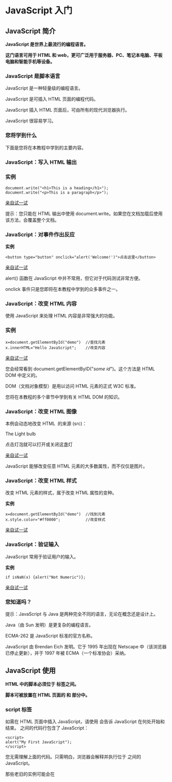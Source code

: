 

# JavaScript 入门

## JavaScript 简介



**JavaScript 是世界上最流行的编程语言。**

**这门语言可用于 HTML 和 web，更可广泛用于服务器、PC、笔记本电脑、平板电脑和智能手机等设备。**

### JavaScript 是脚本语言

JavaScript 是一种轻量级的编程语言。

JavaScript 是可插入 HTML 页面的编程代码。

JavaScript 插入 HTML 页面后，可由所有的现代浏览器执行。

JavaScript 很容易学习。

### 您将学到什么

下面是您将在本教程中学到的主要内容。

### JavaScript：写入 HTML 输出

### 实例

```
document.write("<h1>This is a heading</h1>");
document.write("<p>This is a paragraph</p>");
```

[亲自试一试](http://www.w3school.com.cn/tiy/t.asp?f=js_intro_document_write)

提示：您只能在 HTML 输出中使用 document.write。如果您在文档加载后使用该方法，会覆盖整个文档。

### JavaScript：对事件作出反应

**实例**

```
<button type="button" onclick="alert('Welcome!')">点击这里</button>
```

[亲自试一试](http://www.w3school.com.cn/tiy/t.asp?f=js_intro_alert)

alert() 函数在 JavaScript 中并不常用，但它对于代码测试非常方便。

onclick 事件只是您即将在本教程中学到的众多事件之一。

### JavaScript：改变 HTML 内容

使用 JavaScript 来处理 HTML 内容是非常强大的功能。

### 实例

```
x=document.getElementById("demo")  //查找元素
x.innerHTML="Hello JavaScript";    //改变内容
```

[亲自试一试](http://www.w3school.com.cn/tiy/t.asp?f=js_intro_inner_html)

您会经常看到 document.getElementByID("*some id*")。这个方法是 HTML DOM 中定义的。

DOM（文档对象模型）是用以访问 HTML 元素的正式 W3C 标准。

您将在本教程的多个章节中学到有关 HTML DOM 的知识。

### JavaScript：改变 HTML 图像

本例会动态地改变 HTML <image> 的来源 (src)：

The Light bulb

点击灯泡就可以打开或关闭这盏灯

[亲自试一试](http://www.w3school.com.cn/tiy/t.asp?f=js_lightbulb)

JavaScript 能够改变任意 HTML 元素的大多数属性，而不仅仅是图片。

### JavaScript：改变 HTML 样式

改变 HTML 元素的样式，属于改变 HTML 属性的变种。

**实例**

```
x=document.getElementById("demo")  //找到元素
x.style.color="#ff0000";           //改变样式
```

[亲自试一试](http://www.w3school.com.cn/tiy/t.asp?f=js_intro_style)

### JavaScript：验证输入

JavaScript 常用于验证用户的输入。

**实例**

```
if isNaN(x) {alert("Not Numeric")};
```

[亲自试一试](http://www.w3school.com.cn/tiy/t.asp?f=js_intro_validate)

### 您知道吗？

提示：JavaScript 与 Java 是两种完全不同的语言，无论在概念还是设计上。

Java（由 Sun 发明）是更复杂的编程语言。

ECMA-262 是 JavaScript 标准的官方名称。

JavaScript 由 Brendan Eich 发明。它于 1995 年出现在 Netscape 中（该浏览器已停止更新），并于 1997 年被 ECMA（一个标准协会）采纳。

## JavaScript 使用

**HTML 中的脚本必须位于 <script> 与 </script> 标签之间。**

**脚本可被放置在 HTML 页面的 <body> 和 <head> 部分中。**

### script 标签

如需在 HTML 页面中插入 JavaScript，请使用 <script> 标签。

<script> 和 </script> 会告诉 JavaScript 在何处开始和结束。

<script> 和 </script> 之间的代码行包含了 JavaScript：

```
<script>
alert("My First JavaScript");
</script>
```

您无需理解上面的代码。只需明白，浏览器会解释并执行位于 <script> 和 </script> 之间的 JavaScript。

那些老旧的实例可能会在 <script> 标签中使用 type="text/javascript"。现在已经不必这样做了。JavaScript 是所有现代浏览器以及 HTML5 中的默认脚本语言。

### body中的 JavaScript

在本例中，JavaScript 会在页面加载时向 HTML 的 <body> 写文本：

**实例**

```
<!DOCTYPE html>
<html>
<body>
.
.
<script>
document.write("<h1>This is a heading</h1>");
document.write("<p>This is a paragraph</p>");
</script>
.
.
</body>
</html>
```

[亲自试一试](http://www.w3school.com.cn/tiy/t.asp?f=js_intro_document_write)

### JavaScript 函数和事件

上面例子中的 JavaScript 语句，会在页面加载时执行。

通常，我们需要在某个事件发生时执行代码，比如当用户点击按钮时。

如果我们把 JavaScript 代码放入函数中，就可以在事件发生时调用该函数。

您将在稍后的章节学到更多有关 JavaScript 函数和事件的知识。

### head 或 body 中的 JavaScript

您可以在 HTML 文档中放入不限数量的脚本。

脚本可位于 HTML 的 <body> 或 <head> 部分中，或者同时存在于两个部分中。

通常的做法是把函数放入 <head> 部分中，或者放在页面底部。这样就可以把它们安置到同一处位置，不会干扰页面的内容。

### head中的 JavaScript 函数

在本例中，我们把一个 JavaScript 函数放置到 HTML 页面的 <head> 部分。

该函数会在点击按钮时被调用：

**实例**

```
<!DOCTYPE html>
<html>

<head>
<script>
function myFunction()
{
document.getElementById("demo").innerHTML="My First JavaScript Function";
}
</script>
</head>

<body>

<h1>My Web Page</h1>

<p id="demo">A Paragraph</p>

<button type="button" onclick="myFunction()">Try it</button>

</body>
</html>
```

[亲自试一试](http://www.w3school.com.cn/tiy/t.asp?f=js_whereto_head)

### body 中的 JavaScript 函数

在本例中，我们把一个 JavaScript 函数放置到 HTML 页面的 <body> 部分。

该函数会在点击按钮时被调用：

**实例**

```
<!DOCTYPE html>
<html>
<body>

<h1>My Web Page</h1>

<p id="demo">A Paragraph</p>

<button type="button" onclick="myFunction()">Try it</button>

<script>
function myFunction()
{
document.getElementById("demo").innerHTML="My First JavaScript Function";
}
</script>

</body>
</html>
```

[亲自试一试](http://www.w3school.com.cn/tiy/t.asp?f=js_whereto_body)

提示：我们把 JavaScript 放到了页面代码的底部，这样就可以确保在 <p> 元素创建之后再执行脚本。

### 外部的 JavaScript

也可以把脚本保存到外部文件中。外部文件通常包含被多个网页使用的代码。

外部 JavaScript 文件的文件扩展名是 .js。

如需使用外部文件，请在 <script> 标签的 "src" 属性中设置该 .js 文件：

**实例**

```
<!DOCTYPE html>
<html>
<body>
<script src="myScript.js"></script>
</body>
</html>
```

[亲自试一试](http://www.w3school.com.cn/tiy/t.asp?f=js_externalexample)

在 <head> 或 <body> 中引用脚本文件都是可以的。实际运行效果与您在 <script> 标签中编写脚本完全一致。

提示：外部脚本不能包含 <script> 标签。

## JavaScript 输出



**JavaScript 通常用于操作 HTML 元素。**

### 操作 HTML 元素

如需从 JavaScript 访问某个 HTML 元素，您可以使用 document.getElementById(*id*) 方法。

请使用 "id" 属性来标识 HTML 元素：

**例子**

通过指定的 id 来访问 HTML 元素，并改变其内容：

```
<!DOCTYPE html>
<html>
<body>

<h1>我的第一张网页</h1>

<p id="demo">我的第一个段落</p>

<script>
document.getElementById("demo").innerHTML="我的第一段 JavaScript";
</script>

</body>
</html>
```

[亲自试一试](http://www.w3school.com.cn/tiy/t.asp?f=js_dom)

JavaScript 由 web 浏览器来执行。在这种情况下，浏览器将访问 id="demo" 的 HTML 元素，并把它的内容（innerHTML）替换为 "My First JavaScript"。

### 写到文档输出

下面的例子直接把 <p> 元素写到 HTML 文档输出中：

**实例**

```
<!DOCTYPE html>
<html>
<body>

<h1>我的第一张网页</h1>

<script>
document.write("<p>我的第一段 JavaScript</p>");
</script>

</body>
</html>
```

[亲自试一试](http://www.w3school.com.cn/tiy/t.asp?f=js_write)

### 警告

请使用 document.write() 仅仅向文档输出写内容。

如果在文档已完成加载后执行 document.write，整个 HTML 页面将被覆盖：

**实例**

```
<!DOCTYPE html>
<html>
<body>

<h1>我的第一张网页</h1>

<p>我的第一个段落。</p>

<button onclick="myFunction()">点击这里</button>

<script>
function myFunction()
{
document.write("糟糕！文档消失了。");
}
</script>

</body>
</html>
```

[亲自试一试](http://www.w3school.com.cn/tiy/t.asp?f=js_write_over)

### Windows 8 中的 JavaScript

提示：微软支持通过 JavaScript 创建 Windows 8 app。

对于因特网和视窗操作系统，JavaScript 都意味着未来。

## JavaScript 语句

**JavaScript 语句**

JavaScript 语句向浏览器发出的命令。语句的作用是告诉浏览器该做什么。

下面的 JavaScript 语句向 id="demo" 的 HTML 元素输出文本 "Hello World"：

```
document.getElementById("demo").innerHTML="Hello World";
```

### 分号 ;

分号用于分隔 JavaScript 语句。

通常我们在每条可执行的语句结尾添加分号。

使用分号的另一用处是在一行中编写多条语句。

提示：您也可能看到不带有分号的案例。

在 JavaScript 中，用分号来结束语句是可选的。

### JavaScript 代码

JavaScript 代码（或者只有 JavaScript）是 JavaScript 语句的序列。

浏览器会按照编写顺序来执行每条语句。

本例将操作两个 HTML 元素：

**实例**

```
document.getElementById("demo").innerHTML="Hello World";
document.getElementById("myDIV").innerHTML="How are you?";
```

[亲自试一试](http://www.w3school.com.cn/tiy/t.asp?f=js_statements)

### JavaScript 代码块

JavaScript 语句通过代码块的形式进行组合。

块由左花括号开始，由右花括号结束。

块的作用是使语句序列一起执行。

JavaScript 函数是将语句组合在块中的典型例子。

下面的例子将运行可操作两个 HTML 元素的函数：

**实例**

```
function myFunction()
{
document.getElementById("demo").innerHTML="Hello World";
document.getElementById("myDIV").innerHTML="How are you?";
}
```

[亲自试一试](http://www.w3school.com.cn/tiy/t.asp?f=js_blocks)

您将在稍后的章节学到更多有关函数的知识。

### JavaScript 对大小写敏感。

JavaScript 对大小写是敏感的。

当编写 JavaScript 语句时，请留意是否关闭大小写切换键。

函数 getElementById 与 getElementbyID 是不同的。

同样，变量 myVariable 与 MyVariable 也是不同的。

### 空格

JavaScript 会忽略多余的空格。您可以向脚本添加空格，来提高其可读性。下面的两行代码是等效的：

```
var name="Hello";
var name = "Hello";
```

### 对代码行进行折行

您可以在文本字符串中使用反斜杠对代码行进行换行。下面的例子会正确地显示：

```
document.write("Hello \
World!");
```

不过，您不能像这样折行：

```
document.write \
("Hello World!");
```

### 您知道吗？

提示：JavaScript 是脚本语言。浏览器会在读取代码时，逐行地执行脚本代码。而对于传统编程来说，会在执行前对所有代码进行编译。

## JavaScript 注释



**JavaScript 注释可用于提高代码的可读性。**

### JavaScript 注释

JavaScript 不会执行注释。

我们可以添加注释来对 JavaScript 进行解释，或者提高代码的可读性。

单行注释以 // 开头。

**例子**

下面的例子使用单行注释来解释代码：

```
// 输出标题：
document.getElementById("myH1").innerHTML="Welcome to my Homepage";
// 输出段落：
document.getElementById("myP").innerHTML="This is my first paragraph.";
```

[亲自试一试](http://www.w3school.com.cn/tiy/t.asp?f=js_comments1)

### JavaScript 多行注释

多行注释以 /* 开始，以 */ 结尾。

下面的例子使用多行注释来解释代码：

**例子**

```
/*
下面的这些代码会输出
一个标题和一个段落
并将代表主页的开始
*/
document.getElementById("myH1").innerHTML="Welcome to my Homepage";
document.getElementById("myP").innerHTML="This is my first paragraph.";
```

[亲自试一试](http://www.w3school.com.cn/tiy/t.asp?f=js_comments2)

### 使用注释来阻止执行

**例子 1**

在下面的例子中，注释用于阻止其中一条代码行的执行（可用于调试）：

```
//document.getElementById("myH1").innerHTML="Welcome to my Homepage";
document.getElementById("myP").innerHTML="This is my first paragraph.";
```

[亲自试一试](http://www.w3school.com.cn/tiy/t.asp?f=js_comments3)

**例子 2**

在下面的例子中，注释用于阻止代码块的执行（可用于调试）：

```
/*
document.getElementById("myH1").innerHTML="Welcome to my Homepage";
document.getElementById("myP").innerHTML="This is my first paragraph.";
*/
```

[亲自试一试](http://www.w3school.com.cn/tiy/t.asp?f=js_comments4)

### 在行末使用注释

在下面的例子中，我们把注释放到代码行的结尾处：

**例子**

```
var x=5;    // 声明 x 并把 5 赋值给它
var y=x+2;  // 声明 y 并把 x+2 赋值给它
```

[亲自试一试](http://www.w3school.com.cn/tiy/t.asp?f=js_comments5)




##   JavaScript 变量

**变量是存储信息的容器。**

**实例**

```
var x=2;
var y=3;
var z=x+y;
```

[亲自试一试](http://www.w3school.com.cn/tiy/t.asp?f=js_data1)

### 就像代数那样

```
x=2
y=3
z=x+y
```

在代数中，我们使用字母（比如 x）来保存值（比如 2）。

通过上面的表达式 z=x+y，我们能够计算出 z 的值为 5。

在 JavaScript 中，这些字母被称为变量。

提示：您可以把变量看做存储数据的容器。

### JavaScript 变量

与代数一样，JavaScript 变量可用于存放值（比如 x=2）和表达式（比如 z=x+y）。

变量可以使用短名称（比如 x 和 y），也可以使用描述性更好的名称（比如 age, sum, totalvolume）。

- 变量必须以字母开头
- 变量也能以 $ 和 _ 符号开头（不过我们不推荐这么做）
- 变量名称对大小写敏感（y 和 Y 是不同的变量）

提示：JavaScript 语句和 JavaScript 变量都对大小写敏感。

## JavaScript 数据类型

JavaScript 变量还能保存其他数据类型，比如文本值 (name="Bill Gates")。

在 JavaScript 中，类似 "Bill Gates" 这样一条文本被称为字符串。

JavaScript 变量有很多种类型，但是现在，我们只关注数字和字符串。

当您向变量分配文本值时，应该用双引号或单引号包围这个值。

当您向变量赋的值是数值时，不要使用引号。如果您用引号包围数值，该值会被作为文本来处理。

**例子**

```
var pi=3.14;
var name="Bill Gates";
var answer='Yes I am!';
```

[亲自试一试](http://www.w3school.com.cn/tiy/t.asp?f=js_data2)

### 声明（创建） JavaScript 变量

在 JavaScript 中创建变量通常称为“声明”变量。

我们使用 var 关键词来声明变量：

```
var carname;
```

变量声明之后，该变量是空的（它没有值）。

如需向变量赋值，请使用等号：

```
carname="Volvo";
```

不过，您也可以在声明变量时对其赋值：

```
var carname="Volvo";
```

**例子**

在下面的例子中，我们创建了名为 carname 的变量，并向其赋值 "Volvo"，然后把它放入 id="demo" 的 HTML 段落中：

```
<p id="demo"></p>
var carname="Volvo";
document.getElementById("demo").innerHTML=carname;
```

[亲自试一试](http://www.w3school.com.cn/tiy/t.asp?f=js_variables1)

提示：一个好的编程习惯是，在代码开始处，统一对需要的变量进行声明。

### 一条语句，多个变量

您可以在一条语句中声明很多变量。该语句以 var 开头，并使用逗号分隔变量即可：

```
var name="Gates", age=56, job="CEO";
```

声明也可横跨多行：

```
var name="Gates",
age=56,
job="CEO";
```

### Value = undefined

在计算机程序中，经常会声明无值的变量。未使用值来声明的变量，其值实际上是 undefined。

在执行过以下语句后，变量 carname 的值将是 undefined：

```
var carname;
```

### 重新声明 JavaScript 变量

如果重新声明 JavaScript 变量，该变量的值不会丢失：

在以下两条语句执行后，变量 carname 的值依然是 "Volvo"：

```
var carname="Volvo";
var carname;
```

### JavaScript 算数

您可以通过 JavaScript 变量来做算数，使用的是 = 和 + 这类运算符：

**例子**

```
y=5;
x=y+2;
```

[亲自试一试](http://www.w3school.com.cn/tiy/t.asp?f=js_oper_add)

您将在本教程稍后的章节学到更多有关 JavaScript 运算符的知识。

## JavaScript 数据类型



**字符串、数字、布尔、数组、对象、Null、Undefined**

### JavaScript 拥有动态类型

JavaScript 拥有动态类型。这意味着相同的变量可用作不同的类型：

**实例**

```
var x                // x 为 undefined
var x = 6;           // x 为数字
var x = "Bill";      // x 为字符串
```

### JavaScript 字符串

字符串是存储字符（比如 "Bill Gates"）的变量。

字符串可以是引号中的任意文本。您可以使用单引号或双引号：

**实例**

```
var carname="Bill Gates";
var carname='Bill Gates';
```

您可以在字符串中使用引号，只要不匹配包围字符串的引号即可：

**实例**

```
var answer="Nice to meet you!";
var answer="He is called 'Bill'";
var answer='He is called "Bill"';
```

[亲自试一试](http://www.w3school.com.cn/tiy/t.asp?f=js_datatypes_string)

您将在本教程的高级部分学到更多关于字符串的知识。

### JavaScript 数字

JavaScript 只有一种数字类型。数字可以带小数点，也可以不带：

**实例**

```
var x1=34.00;      //使用小数点来写
var x2=34;         //不使用小数点来写
```

极大或极小的数字可以通过科学（指数）计数法来书写：

**实例**

```
var y=123e5;      // 12300000
var z=123e-5;     // 0.00123
```

[亲自试一试](http://www.w3school.com.cn/tiy/t.asp?f=js_numbers)

您将在本教程的高级部分学到更多关于数字的知识。

### JavaScript 布尔

布尔（逻辑）只能有两个值：true 或 false。

```
var x=true
var y=false
```

布尔常用在条件测试中。您将在本教程稍后的章节中学到更多关于条件测试的知识。

### JavaScript 数组

下面的代码创建名为 cars 的数组：

```
var cars=new Array();
cars[0]="Audi";
cars[1]="BMW";
cars[2]="Volvo";
```

或者 (condensed array):

```
var cars=new Array("Audi","BMW","Volvo");
```

或者 (literal array):

**实例**

```
var cars=["Audi","BMW","Volvo"];
```

[亲自试一试](http://www.w3school.com.cn/tiy/t.asp?f=js_datatypes_array)

数组下标是基于零的，所以第一个项目是 [0]，第二个是 [1]，以此类推。

您将在本教程稍后的章节中学到更多关于数组的知识。

### JavaScript 对象

对象由花括号分隔。在括号内部，对象的属性以名称和值对的形式 (name : value) 来定义。属性由逗号分隔：

```
var person={firstname:"Bill", lastname:"Gates", id:5566};
```

上面例子中的对象 (person) 有三个属性：firstname、lastname 以及 id。

空格和折行无关紧要。声明可横跨多行：

```
var person={
firstname : "Bill",
lastname  : "Gates",
id        :  5566
};
```

对象属性有两种寻址方式：

**实例**

```
name=person.lastname;
name=person["lastname"];
```

[亲自试一试](http://www.w3school.com.cn/tiy/t.asp?f=js_datatypes_object)

您将在本教程稍后的章节中学到更多关于对象的知识。

### Undefined 和 Null

Undefined 这个值表示变量不含有值。

可以通过将变量的值设置为 null 来清空变量。

**实例**

```
cars=null;
person=null;
```

[亲自试一试](http://www.w3school.com.cn/tiy/t.asp?f=js_undefined)

### 声明变量类型

当您声明新变量时，可以使用关键词 "new" 来声明其类型：

```
var carname=new String;
var x=      new Number;
var y=      new Boolean;
var cars=   new Array;
var person= new Object;
```

JavaScript 变量均为对象。当您声明一个变量时，就创建了一个新的对象。



## JavaScript 对象



**JavaScript 中的所有事物都是对象：字符串、数字、数组、日期，等等。**

**在 JavaScript 中，对象是拥有属性和方法的数据。**

### 属性和方法

属性是与对象相关的值。

方法是能够在对象上执行的动作。

举例：汽车就是现实生活中的对象。

汽车的属性：

```
car.name=Fiat

car.model=500

car.weight=850kg

car.color=white 
```

汽车的方法：

```
car.start()

car.drive()

car.brake()
```

汽车的属性包括名称、型号、重量、颜色等。

所有汽车都有这些属性，但是每款车的属性都不尽相同。

汽车的方法可以是启动、驾驶、刹车等。

所有汽车都拥有这些方法，但是它们被执行的时间都不尽相同。

### JavaScript 中的对象

在 JavaScript 中，对象是数据（变量），拥有属性和方法。

当您像这样声明一个 JavaScript 变量时：

```
var txt = "Hello";
```

您实际上已经创建了一个 JavaScript 字符串对象。字符串对象拥有内建的属性 length。对于上面的字符串来说，length 的值是 5。字符串对象同时拥有若干个内建的方法。

属性：

```
txt.length=5
```

方法：

```
txt.indexOf()

txt.replace()

txt.search()
```

提示：在面向对象的语言中，属性和方法常被称为对象的成员。

在本教程稍后的章节中，您将学到有关字符串对象的更多属性和方法。

### 创建 JavaScript 对象

JavaScript 中的几乎所有事务都是对象：字符串、数字、数组、日期、函数，等等。

你也可以创建自己的对象。

本例创建名为 "person" 的对象，并为其添加了四个属性：

**实例**

```
person=new Object();
person.firstname="Bill";
person.lastname="Gates";
person.age=56;
person.eyecolor="blue";
```

[亲自试一试](http://www.w3school.com.cn/tiy/t.asp?f=js_create_object)

创建新 JavaScript 对象有很多不同的方法，并且您还可以向已存在的对象添加属性和方法。

您将在本教程稍后的章节学到更多相关的内容。

### 访问对象的属性

访问对象属性的语法是：

```
objectName.propertyName
```

本例使用 String 对象的 length 属性来查找字符串的长度：

```
var message="Hello World!";
var x=message.length;
```

在以上代码执行后，x 的值是：

```
12
```

### 访问对象的方法

您可以通过下面的语法调用方法：

```
objectName.methodName()
```

这个例子使用 String 对象的 toUpperCase() 方法来把文本转换为大写：

```
var message="Hello world!";
var x=message.toUpperCase();
```

在以上代码执行后，x 的值是：

```
HELLO WORLD!
```

### 您知道吗？

提示：在面向对象的语言中，使用 camel-case 标记法的函数是很常见的。您会经常看到 someMethod() 这样的函数名，而不是 some_method()。

##   JavaScript 函数



**函数是由事件驱动的或者当它被调用时执行的可重复使用的代码块。**

**实例**

```
<!DOCTYPE html>
<html>
<head>
<script>
function myFunction()
{
alert("Hello World!");
}
</script>
</head>

<body>
<button onclick="myFunction()">点击这里</button>
</body>
</html>
```

[亲自试一试](http://www.w3school.com.cn/tiy/t.asp?f=js_function1)

### JavaScript 函数语法

函数就是包裹在花括号中的代码块，前面使用了关键词 function：

```
function functionname()
{
这里是要执行的代码
}
```

当调用该函数时，会执行函数内的代码。

可以在某事件发生时直接调用函数（比如当用户点击按钮时），并且可由 JavaScript 在任何位置进行调用。

提示：JavaScript 对大小写敏感。关键词 function 必须是小写的，并且必须以与函数名称相同的大小写来调用函数。

### 调用带参数的函数

在调用函数时，您可以向其传递值，这些值被称为参数。

这些参数可以在函数中使用。

您可以发送任意多的参数，由逗号 (,) 分隔：

```
myFunction(argument1,argument2)
```

当您声明函数时，请把参数作为变量来声明：

```
function myFunction(var1,var2)
{
这里是要执行的代码
}
```

变量和参数必须以一致的顺序出现。第一个变量就是第一个被传递的参数的给定的值，以此类推。

**实例**

```
<button onclick="myFunction('Bill Gates','CEO')">点击这里</button>

<script>
function myFunction(name,job)
{
alert("Welcome " + name + ", the " + job);
}
</script>
```

[亲自试一试](http://www.w3school.com.cn/tiy/t.asp?f=js_function2)

上面的函数会当按钮被点击时提示 "Welcome Bill Gates, the CEO"。

函数很灵活，您可以使用不同的参数来调用该函数，这样就会给出不同的消息：

**实例**

```
<button onclick="myFunction('Harry Potter','Wizard')">点击这里</button>
<button onclick="myFunction('Bob','Builder')">点击这里</button>
```

[亲自试一试](http://www.w3school.com.cn/tiy/t.asp?f=js_function3)

根据您点击的不同的按钮，上面的例子会提示 "Welcome Harry Potter, the Wizard" 或 "Welcome Bob, the Builder"。

### 带有返回值的函数

有时，我们会希望函数将值返回调用它的地方。

通过使用 return 语句就可以实现。

在使用 return 语句时，函数会停止执行，并返回指定的值。

### 语法

```
function myFunction()
{
var x=5;
return x;
}
```

上面的函数会返回值 5。

注释：整个 JavaScript 并不会停止执行，仅仅是函数。JavaScript 将继续执行代码，从调用函数的地方。

函数调用将被返回值取代：

```
var myVar=myFunction();
```

myVar 变量的值是 5，也就是函数 "myFunction()" 所返回的值。

即使不把它保存为变量，您也可以使用返回值：

```
document.getElementById("demo").innerHTML=myFunction();
```

"demo" 元素的 innerHTML 将成为 5，也就是函数 "myFunction()" 所返回的值。

您可以使返回值基于传递到函数中的参数：

**实例**

计算两个数字的乘积，并返回结果：

```
function myFunction(a,b)
{
return a*b;
}

document.getElementById("demo").innerHTML=myFunction(4,3);
```

"demo" 元素的 innerHTML 将是：

```
12
```

[亲自试一试](http://www.w3school.com.cn/tiy/t.asp?f=js_function_return)

在您仅仅希望退出函数时 ，也可使用 return 语句。返回值是可选的：

```
function myFunction(a,b)
{
if (a>b)
  {
  return;
  }
x=a+b
}
```

如果 a 大于 b，则上面的代码将退出函数，并不会计算 a 和 b 的总和。

### 局部 JavaScript 变量

在 JavaScript 函数内部声明的变量（使用 var）是*局部*变量，所以只能在函数内部访问它。（该变量的作用域是局部的）。

您可以在不同的函数中使用名称相同的局部变量，因为只有声明过该变量的函数才能识别出该变量。

只要函数运行完毕，本地变量就会被删除。

### 全局 JavaScript 变量

在函数外声明的变量是*全局*变量，网页上的所有脚本和函数都能访问它。

### JavaScript 变量的生存期

JavaScript 变量的生命期从它们被声明的时间开始。

局部变量会在函数运行以后被删除。

全局变量会在页面关闭后被删除。

### 向未声明的 JavaScript 变量来分配值

如果您把值赋给尚未声明的变量，该变量将被自动作为全局变量声明。

这条语句：

```
carname="Volvo";
```

将声明一个*全局*变量 carname，即使它在函数内执行。

## JavaScript 运算符



**运算符 = 用于赋值。**

**运算符 + 用于加值。**

运算符 = 用于给 JavaScript 变量赋值。

算术运算符 + 用于把值加起来。

```
y=5;
z=2;
x=y+z; 
```

在以上语句执行后，x 的值是 7。

### JavaScript 算术运算符

算术运算符用于执行变量与/或值之间的算术运算。

给定 *y=5*，下面的表格解释了这些算术运算符：

| 运算符 | 描述              | 例子  | 结果  |
| ------ | ----------------- | ----- | ----- |
| +      | 加                | x=y+2 | x=7   |
| -      | 减                | x=y-2 | x=3   |
| *      | 乘                | x=y*2 | x=10  |
| /      | 除                | x=y/2 | x=2.5 |
| %      | 求余数 (保留整数) | x=y%2 | x=1   |
| ++     | 累加              | x=++y | x=6   |
| --     | 递减              | x=--y | x=4   |

### JavaScript 赋值运算符

赋值运算符用于给 JavaScript 变量赋值。

给定 *x=10* 和 *y=5*，下面的表格解释了赋值运算符：

| 运算符 | 例子 | 等价于 | 结果 |
| ------ | ---- | ------ | ---- |
| =      | x=y  |        | x=5  |
| +=     | x+=y | x=x+y  | x=15 |
| -=     | x-=y | x=x-y  | x=5  |
| *=     | x*=y | x=x*y  | x=50 |
| /=     | x/=y | x=x/y  | x=2  |
| %=     | x%=y | x=x%y  | x=0  |

### 用于字符串的 + 运算符

\+ 运算符用于把文本值或字符串变量加起来（连接起来）。

如需把两个或多个字符串变量连接起来，请使用 + 运算符。

```
txt1="What a very";
txt2="nice day";
txt3=txt1+txt2;
```

在以上语句执行后，变量 txt3 包含的值是 "What a verynice day"。

要想在两个字符串之间增加空格，需要把空格插入一个字符串之中：

```
txt1="What a very ";
txt2="nice day";
txt3=txt1+txt2;
```

或者把空格插入表达式中：

```
txt1="What a very";
txt2="nice day";
txt3=txt1+" "+txt2;
```

在以上语句执行后，变量 txt3 包含的值是：

"What a very nice day"

### 对字符串和数字进行加法运算

请看这些例子：

```
x=5+5;
document.write(x);

x="5"+"5";
document.write(x);

x=5+"5";
document.write(x);

x="5"+5;
document.write(x);
```

[TIY](http://www.w3school.com.cn/tiy/t.asp?f=jseg_variables)

### 规则是：

**如果把数字与字符串相加，结果将成为字符串。**

## JavaScript 比较和逻辑运算符



**比较和逻辑运算符用于测试 true 或 false。**

### 比较运算符

比较运算符在逻辑语句中使用，以测定变量或值是否相等。

给定 x=5，下面的表格解释了比较运算符：

| 运算符 | 描述             | 例子                            |
| ------ | ---------------- | ------------------------------- |
| ==     | 等于             | x==8 为 false                   |
| ===    | 全等（值和类型） | x===5 为 true；x==="5" 为 false |
| !=     | 不等于           | x!=8 为 true                    |
| >      | 大于             | x>8 为 false                    |
| <      | 小于             | x<8 为 true                     |
| >=     | 大于或等于       | x>=8 为 false                   |
| <=     | 小于或等于       | x<=8 为 true                    |

### 如何使用

可以在条件语句中使用比较运算符对值进行比较，然后根据结果来采取行动：

```
if (age<18) document.write("Too young");
```

您将在本教程的下一节中学习更多有关条件语句的知识。

### 逻辑运算符

逻辑运算符用于测定变量或值之间的逻辑。

给定 x=6 以及 y=3，下表解释了逻辑运算符：

| 运算符 | 描述 | 例子                      |
| ------ | ---- | ------------------------- |
| &&     | and  | (x < 10 && y > 1) 为 true |
| \|\|   | or   | (x==5 \|\| y==5) 为 false |
| !      | not  | !(x==y) 为 true           |

### 条件运算符

JavaScript 还包含了基于某些条件对变量进行赋值的条件运算符。

### 语法

```
variablename=(condition)?value1:value2 
```

**例子**

```
greeting=(visitor=="PRES")?"Dear President ":"Dear ";
```

如果变量 visitor 中的值是 "PRES"，则向变量 greeting 赋值 "Dear President "，否则赋值 "Dear"。

## JavaScript If...Else 语句



**条件语句用于基于不同的条件来执行不同的动作。**

### 条件语句

通常在写代码时，您总是需要为不同的决定来执行不同的动作。您可以在代码中使用条件语句来完成该任务。

在 JavaScript 中，我们可使用以下条件语句：

- *if 语句* - 只有当指定条件为 true 时，使用该语句来执行代码
- *if...else 语句* - 当条件为 true 时执行代码，当条件为 false 时执行其他代码
- *if...else if....else 语句* - 使用该语句来选择多个代码块之一来执行
- *switch 语句* - 使用该语句来选择多个代码块之一来执行

### If 语句

只有当指定条件为 true 时，该语句才会执行代码。

### 语法

```
if (条件)
  {
  只有当条件为 true 时执行的代码
  }
```

注意：请使用小写的 if。使用大写字母（IF）会生成 JavaScript 错误！

**实例**

当时间小于 20:00 时，生成一个“Good day”问候：

```
if (time<20)
  {
  x="Good day";
  }
```

x 的结果是：

```
Good day
```

[亲自试一试](http://www.w3school.com.cn/tiy/t.asp?f=js_ifthen)

请注意，在这个语法中，没有 ..else..。您已经告诉浏览器只有在指定条件为 true 时才执行代码。

### If...else 语句

请使用 if....else 语句在条件为 true 时执行代码，在条件为 false 时执行其他代码。

### 语法

```
if (条件)
  {
  当条件为 true 时执行的代码
  }
else
  {
  当条件不为 true 时执行的代码
  }
```

**实例**

当时间小于 20:00 时，将得到问候 "Good day"，否则将得到问候 "Good evening"。

```
if (time<20)
  {
  x="Good day";
  }
else
  {
  x="Good evening";
  }
```

x 的结果是：

```
Good day
```

[亲自试一试](http://www.w3school.com.cn/tiy/t.asp?f=js_ifthenelse)

### If...else if...else 语句

使用 if....else if...else 语句来选择多个代码块之一来执行。

### 语法

```
if (条件 1)
  {
  当条件 1 为 true 时执行的代码
  }
else if (条件 2)
  {
  当条件 2 为 true 时执行的代码
  }
else
  {
  当条件 1 和 条件 2 都不为 true 时执行的代码
  }
```

**实例**

如果时间小于 10:00，则将发送问候 "Good morning"，否则如果时间小于 20:00，则发送问候 "Good day"，否则发送问候 "Good evening"：

```
if (time<10)
  {
  x="Good morning";
  }
else if (time<20)
  {
  x="Good day";
  }
else
  {
  x="Good evening";
  }
```

x 的结果是：

```
Good day
```

[亲自试一试](http://www.w3school.com.cn/tiy/t.asp?f=js_elseif)

### 更多实例

- 随机的链接

  本例将输出 W3School 或微软公司的链接。通过使用随机数，每个链接被输出的机会为 50%。

## JavaScript Switch 语句



**switch 语句用于基于不同的条件来执行不同的动作。**

### JavaScript Switch 语句

请使用 switch 语句来选择要执行的多个代码块之一。

### 语法

```
switch(n)
{
case 1:
  执行代码块 1
  break;
case 2:
  执行代码块 2
  break;
default:
  n 与 case 1 和 case 2 不同时执行的代码
}
```

工作原理：首先设置表达式 n（通常是一个变量）。随后表达式的值会与结构中的每个 case 的值做比较。如果存在匹配，则与该 case 关联的代码块会被执行。请使用 *break* 来阻止代码自动地向下一个 case 运行。

**实例**

显示今日的周名称。请注意 Sunday=0, Monday=1, Tuesday=2, 等等：

```
var day=new Date().getDay();
switch (day)
{
case 0:
  x="Today it's Sunday";
  break;
case 1:
  x="Today it's Monday";
  break;
case 2:
  x="Today it's Tuesday";
  break;
case 3:
  x="Today it's Wednesday";
  break;
case 4:
  x="Today it's Thursday";
  break;
case 5:
  x="Today it's Friday";
  break;
case 6:
  x="Today it's Saturday";
  break;
}
```

x 的结果：

```
Today it's Monday
```

[亲自试一试](http://www.w3school.com.cn/tiy/t.asp?f=js_switch)

### default 关键词

请使用 default 关键词来规定匹配不存在时做的事情：

**实例**

如果今天不是周六或周日，则会输出默认的消息：

```
var day=new Date().getDay();
switch (day)
{
case 6:
  x="Today it's Saturday";
  break;
case 0:
  x="Today it's Sunday";
  break;
default:
  x="Looking forward to the Weekend";
}
```

x 的结果：

```
Looking forward to the Weekend
```

[亲自试一试](http://www.w3school.com.cn/tiy/t.asp?f=js_switch2)

### JavaScript For 循环



**循环可以将代码块执行指定的次数。**

## JavaScript 循环

如果您希望一遍又一遍地运行相同的代码，并且每次的值都不同，那么使用循环是很方便的。

我们可以这样输出数组的值：

```
document.write(cars[0] + "<br>");
document.write(cars[1] + "<br>");
document.write(cars[2] + "<br>");
document.write(cars[3] + "<br>");
document.write(cars[4] + "<br>");
document.write(cars[5] + "<br>");
```

不过通常我们这样写：

```
for (var i=0;i<cars.length;i++)
{
document.write(cars[i] + "<br>");
}
```

[亲自试一试](http://www.w3school.com.cn/tiy/t.asp?f=js_loop_for)

### 不同类型的循环

JavaScript 支持不同类型的循环：

- *for* - 循环代码块一定的次数
- *for/in* - 循环遍历对象的属性
- *while* - 当指定的条件为 true 时循环指定的代码块
- *do/while* - 同样当指定的条件为 true 时循环指定的代码块

### For 循环

for 循环是您在希望创建循环时常会用到的工具。

下面是 for 循环的语法：

```
for (语句 1; 语句 2; 语句 3)
  {
  被执行的代码块
  }
```

*语句 1* 在循环（代码块）开始前执行

*语句 2* 定义运行循环（代码块）的条件

*语句 3* 在循环（代码块）已被执行之后执行

**实例**

```
for (var i=0; i<5; i++)
  {
  x=x + "The number is " + i + "<br>";
  }
```

[亲自试一试](http://www.w3school.com.cn/tiy/t.asp?f=js_loop_for2)

从上面的例子中，您可以看到：

Statement 1 在循环开始之前设置变量 (var i=0)。

Statement 2 定义循环运行的条件（i 必须小于 5）。

Statement 3 在每次代码块已被执行后增加一个值 (i++)。

#### 语句 1

通常我们会使用语句 1 初始化循环中所用的变量 (var i=0)。

语句 1 是可选的，也就是说不使用语句 1 也可以。

您可以在语句 1 中初始化任意（或者多个）值：

**实例**:

```
for (var i=0,len=cars.length; i<len; i++)
{
document.write(cars[i] + "<br>");
}
```

[亲自试一试](http://www.w3school.com.cn/tiy/t.asp?f=js_loop_for_s1)

同时您还可以省略语句 1（比如在循环开始前已经设置了值时）：

**实例**:

```
var i=2,len=cars.length;
for (; i<len; i++)
{
document.write(cars[i] + "<br>");
}
```

[亲自试一试](http://www.w3school.com.cn/tiy/t.asp?f=js_loop_for_s1_2)

#### 语句 2

通常语句 2 用于评估初始变量的条件。

语句 2 同样是可选的。

如果语句 2 返回 true，则循环再次开始，如果返回 false，则循环将结束。

提示：如果您省略了语句 2，那么必须在循环内提供 *break*。否则循环就无法停下来。这样有可能令浏览器崩溃。请在本教程稍后的章节阅读有关 break 的内容。

#### 语句 3

通常语句 3 会增加初始变量的值。

语句 3 也是可选的。

语句 3 有多种用法。增量可以是负数 (i--)，或者更大 (i=i+15)。

语句 3 也可以省略（比如当循环内部有相应的代码时）：

**实例**:

```
var i=0,len=cars.length;
for (; i<len; )
{
document.write(cars[i] + "<br>");
i++;
}
```

[亲自试一试](http://www.w3school.com.cn/tiy/t.asp?f=js_loop_for_s3)

### For/In 循环

JavaScript for/in 语句循环遍历对象的属性：

**实例**

```
var person={fname:"John",lname:"Doe",age:25};

for (x in person)
  {
  txt=txt + person[x];
  }
```

[亲自试一试](http://www.w3school.com.cn/tiy/t.asp?f=js_object_for_in)

您将在有关 JavaScript 对象的章节学到更多有关 for / in 循环的知识。



##   JavaScript While 循环

**只要指定条件为 true，循环就可以一直执行代码。**

### while 循环

While 循环会在指定条件为真时循环执行代码块。

#### 语法

```
while (条件)
  {
  需要执行的代码
  }
```

**实例**

本例中的循环将继续运行，只要变量 i 小于 5：

```
while (i<5)
  {
  x=x + "The number is " + i + "<br>";
  i++;
  }
```

[亲自试一试](http://www.w3school.com.cn/tiy/t.asp?f=js_while)

提示：如果您忘记增加条件中所用变量的值，该循环永远不会结束。该可能导致浏览器崩溃。

### do/while 循环

do/while 循环是 while 循环的变体。该循环会执行一次代码块，在检查条件是否为真之前，然后如果条件为真的话，就会重复这个循环。

#### 语法

```
do
  {
  需要执行的代码
  }
while (条件);
```

**实例**

下面的例子使用 do/while 循环。该循环至少会执行一次，即使条件是 false，隐藏代码块会在条件被测试前执行：

```
do
  {
  x=x + "The number is " + i + "<br>";
  i++;
  }
while (i<5);
```

[亲自试一试](http://www.w3school.com.cn/tiy/t.asp?f=js_dowhile)

别忘记增加条件中所用变量的值，否则循环永远不会结束！

## 比较 for 和 while

如果您已经阅读了前面那一章关于 for 循环的内容，您会发现 while 循环与 for 循环很像。

### for 语句实例

本例中的循环使用 for 循环来显示 cars 数组中的所有值：

```
cars=["BMW","Volvo","Saab","Ford"];
var i=0;
for (;cars[i];)
{
document.write(cars[i] + "<br>");
i++;
}
```

[亲自试一试](http://www.w3school.com.cn/tiy/t.asp?f=js_loop_for_cars)

### while 语句实例

本例中的循环使用使用 while 循环来显示 cars 数组中的所有值：

```
cars=["BMW","Volvo","Saab","Ford"];
var i=0;
while (cars[i])
{
document.write(cars[i] + "<br>");
i++;
}
```

[亲自试一试](http://www.w3school.com.cn/tiy/t.asp?f=js_loop_while_cars)

  

  

